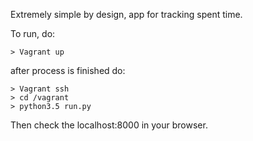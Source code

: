 Extremely simple by design, app for tracking spent time.

To run, do:
```
> Vagrant up
```

after process is finished do:
```
> Vagrant ssh
> cd /vagrant
> python3.5 run.py
```

Then check the localhost:8000 in your browser.